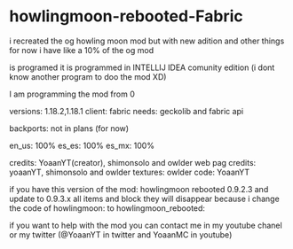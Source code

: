 # howlingmoon-rebooted-Fabric

i recreated the og howling moon mod but with new adition and other things for now i have like a 10% of the og mod 

is programed it is programmed in INTELLIJ IDEA comunity edition (i dont know another program to doo the mod XD)

I am programming the mod from 0

versions: 1.18.2,1.18.1
client: fabric
needs: geckolib and fabric api

backports: not in plans (for now)

en_us: 100%
es_es: 100%
es_mx: 100%

credits: YoaanYT(creator), shimonsolo and owlder
web pag credits: yoaanYT, shimonsolo and owlder
textures: owlder
code: YoaanYT

if you have this version of the mod: howlingmoon rebooted 0.9.2.3 and update to 0.9.3.x all items and block they will disappear 
because i change the code of howlingmoon: to howlingmoon_rebooted:

if you want to help with the mod you can contact me in my youtube chanel or my twitter (@YoaanYT in twitter and YoaanMC in youtube)
